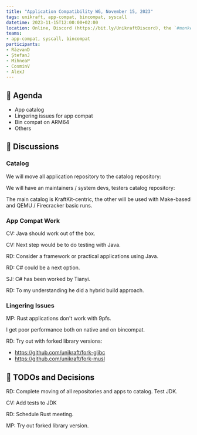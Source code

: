 ```yaml
---
title: "Application Compatibility WG, November 15, 2023"
tags: unikraft, app-compat, bincompat, syscall
datetime: 2023-11-15T12:00:00+02:00
location: Online, Discord (https://bit.ly/UnikraftDiscord), the `#monkey-business` voice channel
teams:
- app-compat, syscall, bincompat
participants:
- RăzvanD
- ȘtefanJ
- MihneaP
- CosminV
- AlexJ
---
```


## :dart: Agenda

- App catalog
- Lingering issues for app compat
- Bin compat on ARM64
- Others

## :closed_book: Discussions

### Catalog

We will move all application repository to the catalog repository:

We will have an maintainers / system devs, testers catalog repository: 

The main catalog is KraftKit-centric, the other will be used with Make-based and QEMU / Firecracker basic runs.

### App Compat Work

CV: Java should work out of the box.

CV: Next step would be to do testing with Java.

RD: Consider a framework or practical applications using Java.

RD: C# could be a next option.

SJ: C# has been worked by Tianyi.

RD: To my understanding he did a hybrid build approach.

### Lingering Issues

MP: Rust applications don't work with 9pfs.

I get poor performance both on native and on bincompat.

RD: Try out with forked library versions:
- https://github.com/unikraft/fork-glibc
- https://github.com/unikraft/fork-musl

## :wrench: TODOs and Decisions

RD: Complete moving of all repositories and apps to catalog.
Test JDK.

CV: Add tests to JDK

RD: Schedule Rust meeting.

MP: Try out forked library version.
